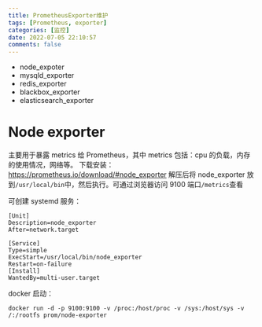 ```yaml
---
title: PrometheusExporter维护
tags: [Prometheus, exporter]
categories: [监控]
date: 2022-07-05 22:10:57
comments: false
---
```


<!--more-->

- node_expoter
- mysqld_exporter
- redis_exporter
- blackbox_exporter
- elasticsearch_exporter

# Node exporter

主要用于暴露 metrics 给 Prometheus，其中 metrics 包括：cpu 的负载，内存的使用情况，网络等。
下载安装：https://prometheus.io/download/#node_exporter
解压后将 node_exporter 放到`/usr/local/bin`中，然后执行。可通过浏览器访问 9100 端口`/metrics`查看

可创建 systemd 服务：

```
[Unit]
Description=node_exporter
After=network.target

[Service]
Type=simple
ExecStart=/usr/local/bin/node_exporter
Restart=on-failure
[Install]
WantedBy=multi-user.target
```

docker 启动：

```
docker run -d -p 9100:9100 -v /proc:/host/proc -v /sys:/host/sys -v /:/rootfs prom/node-exporter
```